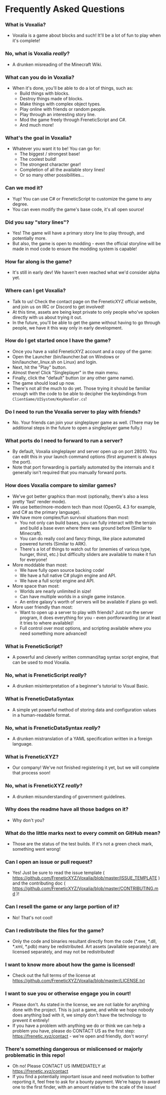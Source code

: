 # Frequently Asked Questions

### What is Voxalia?

- Voxalia is a game about blocks and such! It'll be a lot of fun to play when it's complete!

### No, what is Voxalia *really*?

- A drunken misreading of the Minecraft Wiki.

### What can you do in Voxalia?

- When it's done, you'll be able to do a lot of things, such as:
	- Build things with blocks.
	- Destroy things made of blocks.
	- Make things with complex object types.
	- Play online with friends or random people.
	- Play through an interesting story line.
	- Mod the game freely through FreneticScript and C#.
	- And much more!

### What's the goal in Voxalia?

- Whatever you want it to be! You can go for:
	- The biggest / strongest base!
	- The coolest build!
	- The strongest character gear!
	- Completion of all the available story lines!
	- Or so many other possibilities...

### Can we mod it?

- Yup! You can use C# or FreneticScript to customize the game to any degree.
- You can even modify the game's base code, it's all open source!

### Did you say "story lines"?

- Yes! The game will have a primary story line to play through, and potentially more.
- But also, the game is open to modding - even the official storyline will be made in mod code to ensure the modding system is capable!

### How far along is the game?

- It's still in early dev! We haven't even reached what we'd consider alpha yet.

### Where can I get Voxalia?

- Talk to us! Check the contact page on the FreneticXYZ official website, and join us on IRC or Discord to get involved!
- At this time, assets are being kept private to only people who've spoken directly with us about trying it out.
- In the future, you'll be able to get the game without having to go through people, we have it this way only in early development.

### How do I get started once I have the game?

- Once you have a valid FreneticXYZ account and a copy of the game:
- Open the Launcher (bin/launcher.bat on Windows or bin/launcher\_linux.sh on Linux) and login.
- Next, hit the "Play" button.
- Almost there! Click "Singleplayer" in the main menu.
- Finally, click the "default" button (or any other game name).
- The game should load up now.
- There's not all the much to do yet. Those trying it should be familiar enough with the code to be able to decipher the keybindings from `ClientGame/UISystem/KeyHandler.cs`!

### Do I need to run the Voxalia server to play with friends?

- No. Your friends can join your singleplayer game as well. (There may be additional steps in the future to open a singleplayer game fully.)

### What ports do I need to forward to run a server?

- By default, Voxalia singleplayer and server open up on port 28010. You can edit this in your launch command options (first argument is always the port).
- Note that port forwarding is partially automated by the internals and it generally isn't required that you manually forward ports.

### How does Voxalia compare to similar games?

- We've got better graphics than most (optionally, there's also a less pretty 'fast' render mode).
- We use better/more-modern tech than most (OpenGL 4.3 for example, and C# as the primary language).
- We have more complex/fun survival situations than most:
	- You not only can build bases, you can fully interact with the terrain and build a base even where there was ground before (Similar to Minecraft).
	- You can do really cool and fancy things, like place automated powered turrets (Similar to ARK).
	- There's a lot of things to watch out for (enemies of various type, hunger, thirst, etc.) but difficulty sliders are available to make it fun for everyone!
- More moddable than most:
	- We have fully open source backing code!
	- We have a full native C# plugin engine and API.
	- We have a full script engine and API.
- More space than most:
	- Worlds are nearly unlimited in size!
	- Can have multiple worlds in a single game instance.
	- An entire galaxy's worth of servers will be available if plans go well.
- More user friendly than most:
	- Want to open up a server to play with friends? Just run the server program, it does everything for you - even portforwarding (or at least it tries to where available)!
	- Full control over most options, and scripting available where you need something more advanced!

### What is FreneticScript?

- A powerful and cleverly written command/tag syntax script engine, that can be used to mod Voxalia.

### No, what is FreneticScript *really*?

- A drunken misinterpretation of a beginner's tutorial to Visual Basic.

### What is FreneticDataSyntax

- A simple yet powerful method of storing data and configuration values in a human-readable format.

### No, what is FreneticDataSyntax *really*?

- A drunken mistranslation of a YAML specification written in a foreign language.

### What is FreneticXYZ?

- Our company! We've not finished registering it yet, but we will complete that process soon!

### No, what is FreneticXYZ *really*?

- A drunken misunderstanding of government guidelines.

### Why does the readme have all those badges on it?

- Why don't you?

### What do the little marks next to every commit on GitHub mean?

- Those are the status of the test builds. If it's not a green check mark, something went wrong!

### Can I open an issue or pull request?

- Yes! Just be sure to read the issue template ( https://github.com/FreneticXYZ/Voxalia/blob/master/ISSUE_TEMPLATE ) and the contributing doc ( https://github.com/FreneticXYZ/Voxalia/blob/master/CONTRIBUTING.md )!

### Can I resell the game or any large portion of it?

- No! That's not cool!

### Can I redistribute the files for the game?

- Only the code and binaries resultant directly from the code (*.exe, *.dll, *.xml, *.pdb) many be redistributed. Art assets (available separately) are licensed separately, and may not be redistributed!

### I want to know more about how the game is licensed!

- Check out the full terms of the license at https://github.com/FreneticXYZ/Voxalia/blob/master/LICENSE.txt

### I want to sue you or otherwise engage you in court!

- Please don't. As stated in the license, we are not liable for anything done with the project. This is just a game, and while we hope nobody does anything bad with it, we simply don't have the technology to prevent it entirely!
- If you have a problem with anything we do or think we can help a problem you have, please do CONTACT US as the first step: https://frenetic.xyz/contact - we're open and friendly, don't worry!

### There's something dangerous or mislicensed or majorly problematic in this repo!

- Oh no! Please CONTACT US IMMEDIATELY at https://frenetic.xyz/contact
- If you find a potentially important issue and need motivation to bother reporting it, feel free to ask for a bounty payment. We're happy to award one to the first finder, with an amount relative to the scale of the issue!
